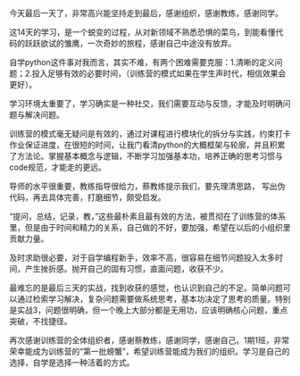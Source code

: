 今天最后一天了，非常高兴能坚持走到最后，感谢组织，感谢教练，感谢同学。

这14天的学习，是一个蜕变的过程，从对新领域不熟悉恐惧的菜鸟，到能看懂代码的跃跃欲试的雏鹰，一次奇妙的旅程，感谢自己中途没有放弃。

自学python这件事对我而言，其实不难，有两个困难需要克服：1.清晰的定义问题；2.投入足够有效的必要时间，（训练营的模式如果在学生声时代，相信效果会更好）。

学习环境太重要了，学习确实是一种社交，我们需要互动与反馈，才能及时明确问题与解决问题。

训练营的模式毫无疑问是有效的，通过对课程进行模块化的拆分与实践，约束打卡作业保证进度，在很短的时间，让我门看清python的大概框架与轮廓，并且积累了方法论。掌握基本概念与逻辑，不断学习加强基本功，培养正确的思考习惯与code规范，才能走的更远。

导师的水平很重要，教练指导很给力，蔡教练提示我们，要先理清思路， 写出伪代码，再去具体完善，打磨细节，颇受启发。

“提问，总结，记录，教，”这些最朴素且最有效的方法，被贯彻在了训练营的体系里，但是由于时间和精力的关系，自己做的不好，要加强，希望在以后的小组织里贡献力量。

及时求助很必要，对于自学编程新手，效率不高，很容易在细节问题投入太多时间，产生挫折感。抛开自己的固有习惯，直面问题，收获不少。

最难忘的是最后三天的实战，找到收获的感觉，也认识到自己的不足。简单问题可以通过检索学习解决，复杂问题需要做系统思考，基本功决定了思考的质量。特别是实战3，问题很明确，但一个晚上大部分都是无用功，应该明确核心问题，重点突破，不找捷径。

再次感谢训练营的全体组织者，感谢蔡教练，感谢同学，感谢自己。1期1班，非常荣幸能成为训练营的“第一批螃蟹”，希望训练营能成为我们的组织。学习是自己的选择，自学是选择一种活着的方式。
